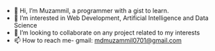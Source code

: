 - 👋 Hi, I’m Muzammil, a programmer with a gist to learn.
- 👀 I’m interested in Web Development, Artificial Intelligence and Data Science
- 💞️ I’m looking to collaborate on any project related to my interests
- 📫 How to reach me- gmail: mdmuzammil0701@gmail.com

<!---
Mohammed-Muzammil01/Mohammed-Muzammil01 is a ✨ special ✨ repository because its `README.md` (this file) appears on your GitHub profile.
You can click the Preview link to take a look at your changes.
--->
